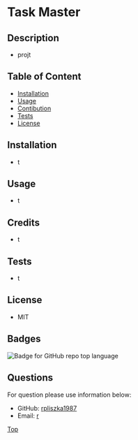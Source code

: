 
  # Task Master

  ## Description

  * projt

  ## Table of Content

  * [Installation](#installation)
  * [Usage](#usage)
  * [Contibution](#contribution)
  * [Tests](#tests)
  * [License](#license)
  

  ## Installation
  * t

  ## Usage
  * t

  ## Credits
  * t

  ## Tests
  * t

  ## License
  * MIT

  
  ## Badges
  ![Badge for GitHub repo top language](https://img.shields.io/github/languages/top/rpliszka1987/taskmaster-pro?style=flat&logo=appveyor)
  

  ## Questions

  For question please use information below:

  * GitHub: [rpliszka1987](https://github.com/rpliszka1987)
  * Email: [r](mailto:r)
  
  [Top](#description)
  
